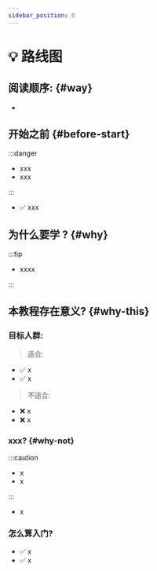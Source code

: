 ```yaml
---
sidebar_position: 0
---
```


# 💡 路线图

## 阅读顺序: {#way}

-
  
## 开始之前 {#before-start}

:::danger

- xxx
- xxx

:::

- ✅ xxx


## 为什么要学 ? {#why}

:::tip

- xxxx


:::

## 本教程存在意义? {#why-this}


### 目标人群:

> 适合:

- ✅ x
- ✅ x


> 不适合:

- ❌ x
- ❌ x


### xxx? {#why-not}

:::caution

- x
- x

:::

- x

### 怎么算入门?

- ✅ x
- ✅ x

